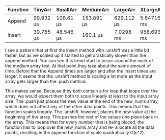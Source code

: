 | Function | TinyArr  | SmallArr | MediumArr | LargeArr | XLargeArr|
|----------|----------|----------|-----------|----------|----------|
| Append   |99.932 μs |108.61 μs |153.891 μs |629.112 μs|5.64716 ms|
| Insert   |39.785 μs |48.546 μs |160.1 μs   |7.0298 ms |958.693 ms|

I see a pattern that at first the insert method with .unshift was a 
little bit faster, but as we scaled up it started to get drastically
slower than the append method. You can see this trend start to occur
around the mark of the medium array test. At that point they take 
about the same amount of time. Before that the Append times are larger
and after the insert times are larger. It seems that the .unshift method
is scaling a lot more as the input array gets larger than the .push 
method.

This makes sense. Because they both contain a for loop that loops over
the array, we would expect them both to scale linearly at least to the 
input array size. The .push just places the new value at the end of the 
new_nums array, which does not affect any of the other data points. This 
means that this function scales linearly. The .unshift, however, places 
the new value at the beginning of the array. This pushes the rest of the 
values one place back in the array. This means that for every number that 
is being placed, the function has to loop over the new_nums array and re-
allocate all the data points, resulting in the append function ot scale 
quadratically O(n^2).